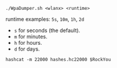 `./WpaDumper.sh <wlanx> <runtime>`

runtime examples: `5s`, `10m`, `1h`, `2d`
- `s` for seconds (the default).
- `m` for minutes.
- `h` for hours.
- `d` for days.


`hashcat -m 22000 hashes.hc22000 $RockYou`